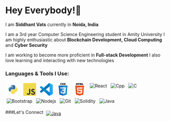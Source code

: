# Hey Everybody!👋

I am **Siddhant Vats** currently in **Noida, India**

I am a 3rd year Computer Science Engineering student in Amity University
I am highly enthusiastic about **Blockchain Development, Cloud Computing** and **Cyber Security**

I am working to become more proficient in **Full-stack Development**
I also love learning and interacting with new technologies

### Languages & Tools I Use:
<p>
<img src="https://raw.githubusercontent.com/github/explore/80688e429a7d4ef2fca1e82350fe8e3517d3494d/topics/python/python.png" alt="Python" height="40" style="vertical-align:top; margin:4px">
<img src="https://raw.githubusercontent.com/github/explore/80688e429a7d4ef2fca1e82350fe8e3517d3494d/topics/javascript/javascript.png" alt="Javascript" height="40" style="vertical-align:top; margin:4px">
<img src="https://raw.githubusercontent.com/github/explore/80688e429a7d4ef2fca1e82350fe8e3517d3494d/topics/visual-studio-code/visual-studio-code.png" alt="VS Code" height="40" style="vertical-align:top; margin:4px">
<img src="https://raw.githubusercontent.com/devicons/devicon/master/icons/css3/css3-original-wordmark.svg" alt="CSS" height="40" style="vertical-align:top; margin:4px">
<img src="https://raw.githubusercontent.com/devicons/devicon/master/icons/html5/html5-original-wordmark.svg" alt="HTML" height="40" style="vertical-align:top; margin:4px">
<img src="https://camo.githubusercontent.com/27d0b117da00485c56d69aef0fa310a3f8a07abecc8aa15fa38c8b78526c60ac/68747470733a2f2f63646e2e6a7364656c6976722e6e65742f67682f64657669636f6e732f64657669636f6e2f69636f6e732f72656163742f72656163742d6f726967696e616c2e737667" alt="React" height="40" style="vertical-align:top; margin:4px">
 <img src="https://camo.githubusercontent.com/ac3bd00455ddbc6bb3cf90414c5eb77b0e60ef0743dc7796e906a0fd04910f77/68747470733a2f2f736b696c6c69636f6e732e6465762f69636f6e733f693d637070" alt="Cpp" height="40" style="vertical-align:top; margin:4px">
<img src="https://camo.githubusercontent.com/4c3a0145eca226c5e2e8fdd1dac3c3c6f4a69cb2444d4f8ae18031716c0b19ef/68747470733a2f2f736b696c6c69636f6e732e6465762f69636f6e733f693d63" alt="C" height="40" style="vertical-align:top; margin:4px">
 <img src="https://camo.githubusercontent.com/5e8b6a8e8f07b3041792f726f0b2efd62a016ec24b743bf1e4a5c6e6423f86e3/68747470733a2f2f736b696c6c69636f6e732e6465762f69636f6e733f693d626f6f747374726170" alt="Bootstrap" height="40" style="vertical-align:top; margin:4px">
 <img src="https://camo.githubusercontent.com/15d91b1526dc4bc7312db29b376075f09479855c802b57d730a764847ee497c1/68747470733a2f2f736b696c6c69636f6e732e6465762f69636f6e733f693d6e6f64656a73" alt="Nodejs" height="40" style="vertical-align:top; margin:4px">
 <img src="https://camo.githubusercontent.com/dc9e7e657b4cd5ba7d819d1a9ce61434bd0ddbb94287d7476b186bd783b62279/68747470733a2f2f63646e2e6a7364656c6976722e6e65742f67682f64657669636f6e732f64657669636f6e2f69636f6e732f6769742f6769742d6f726967696e616c2e737667" alt="Git" height="40" style="vertical-align:top; margin:4px">
  <img src="https://smartcontractprogrammer.com/static/media/solidity-app.0623e708.svg" alt="Solidity" height="40" style="vertical-align:top; margin:4px">
 <img src="https://cdn-icons-png.flaticon.com/512/226/226777.png" alt="Java" height="40" style="vertical-align:top; margin:4px">
</p>


###Let's Connect
<a href="https://www.linkedin.com/in/siddhant-vats/"><img src = "https://brand.linkedin.com/apps/settings/wcm/designs/linkedin/katy/global/clientlibs/resources/img/default-share.png" alt="Java" height="40" style="vertical-align:top; margin:4px"></a>



